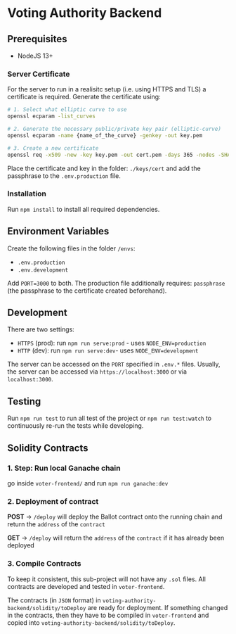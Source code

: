 # Voting Authority Backend

## Prerequisites

- NodeJS 13+

### Server Certificate

For the server to run in a realisitc setup (i.e. using HTTPS and TLS) a certificate is required.
Generate the certificate using:

```bash
# 1. Select what elliptic curve to use
openssl ecparam -list_curves

# 2. Generate the necessary public/private key pair (elliptic-curve)
openssl ecparam -name {name_of_the_curve} -genkey -out key.pem

# 3. Create a new certificate
openssl req -x509 -new -key key.pem -out cert.pem -days 365 -nodes -SHA384
```

Place the certificate and key in the folder: `./keys/cert` and add the passphrase to the `.env.production` file.

### Installation

Run `npm install` to install all required dependencies.

## Environment Variables

Create the following files in the folder `/envs`:

- `.env.production`
- `.env.development`

Add `PORT=3000` to both. The production file additionally requires: `passphrase` (the passphrase to the certificate created beforehand).

## Development

There are two settings:

- `HTTPS` (prod): run `npm run serve:prod` - uses `NODE_ENV=production`
- `HTTP` (dev): run `npm run serve:dev`- uses `NODE_ENV=development`

The server can be accessed on the `PORT` specified in `.env.*` files.
Usually, the server can be accessed via `https://localhost:3000` or via `localhost:3000`.

## Testing

Run `npm run test` to run all test of the project or `npm run test:watch` to continuously re-run the tests while developing.

## Solidity Contracts

### 1. Step: Run local Ganache chain

go inside `voter-frontend/` and run `npm run ganache:dev`

### 2. Deployment of contract

**POST** -> `/deploy` will deploy the Ballot contract onto the running chain and return the `address` of the `contract`

**GET** -> `/deploy` will return the `address` of the `contract` if it has already been deployed

### 3. Compile Contracts

To keep it consistent, this sub-project will not have any `.sol` files. All contracts are developed and tested in `voter-frontend`.

The contracts (in `JSON` format) in `voting-authority-backend/solidity/toDeploy` are ready for deployment. If something changed in the contracts, then they have to be compiled in `voter-frontend` and copied into `voting-authority-backend/solidity/toDeploy`.
